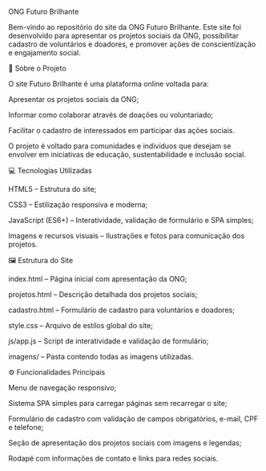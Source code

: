 ONG Futuro Brilhante

Bem-vindo ao repositório do site da ONG Futuro Brilhante. Este site foi desenvolvido para apresentar os projetos sociais da ONG, possibilitar cadastro de voluntários e doadores, e promover ações de conscientização e engajamento social.

📌 Sobre o Projeto

O site Futuro Brilhante é uma plataforma online voltada para:

Apresentar os projetos sociais da ONG;

Informar como colaborar através de doações ou voluntariado;

Facilitar o cadastro de interessados em participar das ações sociais.

O projeto é voltado para comunidades e indivíduos que desejam se envolver em iniciativas de educação, sustentabilidade e inclusão social.

💻 Tecnologias Utilizadas

HTML5 – Estrutura do site;

CSS3 – Estilização responsiva e moderna;

JavaScript (ES6+) – Interatividade, validação de formulário e SPA simples;

Imagens e recursos visuais – Ilustrações e fotos para comunicação dos projetos.

🖼 Estrutura do Site

index.html – Página inicial com apresentação da ONG;

projetos.html – Descrição detalhada dos projetos sociais;

cadastro.html – Formulário de cadastro para voluntários e doadores;

style.css – Arquivo de estilos global do site;

js/app.js – Script de interatividade e validação de formulário;

imagens/ – Pasta contendo todas as imagens utilizadas.

⚙ Funcionalidades Principais

Menu de navegação responsivo;

Sistema SPA simples para carregar páginas sem recarregar o site;

Formulário de cadastro com validação de campos obrigatórios, e-mail, CPF e telefone;

Seção de apresentação dos projetos sociais com imagens e legendas;

Rodapé com informações de contato e links para redes sociais.

